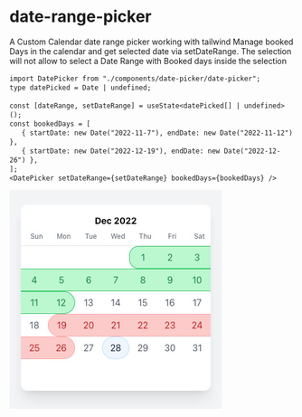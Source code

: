 # date-range-picker

A Custom Calendar date range picker working with tailwind
Manage booked Days in the calendar and get selected date via setDateRange.
The selection will not allow to select a Date Range with Booked days inside the selection

```
import DatePicker from "./components/date-picker/date-picker";
type datePicked = Date | undefined;

const [dateRange, setDateRange] = useState<datePicked[] | undefined>();
const bookedDays = [
   { startDate: new Date("2022-11-7"), endDate: new Date("2022-11-12") },
   { startDate: new Date("2022-12-19"), endDate: new Date("2022-12-26") },
];
<DatePicker setDateRange={setDateRange} bookedDays={bookedDays} />
```

![alt text](./public/preview.jpg)


